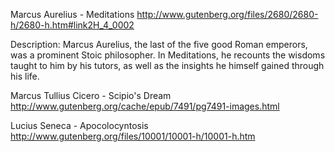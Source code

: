 Marcus Aurelius - Meditations
http://www.gutenberg.org/files/2680/2680-h/2680-h.htm#link2H_4_0002 

Description:
Marcus Aurelius, the last of the five good Roman emperors, was a prominent Stoic philosopher. 
In Meditations, he recounts the wisdoms taught to him by his tutors, as well as the insights he himself gained through his life.

Marcus Tullius Cicero - Scipio's Dream
http://www.gutenberg.org/cache/epub/7491/pg7491-images.html

Lucius Seneca - Apocolocyntosis
http://www.gutenberg.org/files/10001/10001-h/10001-h.htm 
